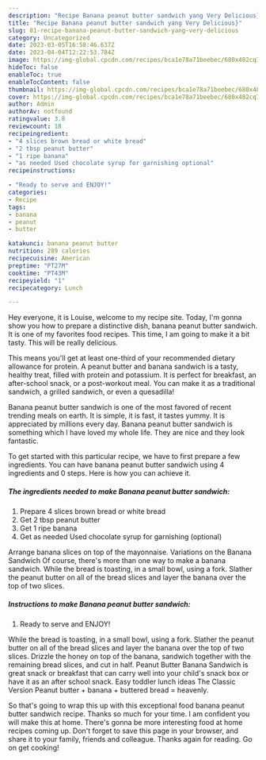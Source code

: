 ```yaml
---
description: "Recipe Banana peanut butter sandwich yang Very Delicious}"
title: "Recipe Banana peanut butter sandwich yang Very Delicious}"
slug: 81-recipe-banana-peanut-butter-sandwich-yang-very-delicious
category: Uncategorized
date: 2023-03-05T16:58:46.637Z
date: 2023-04-04T12:22:53.784Z
image: https://img-global.cpcdn.com/recipes/bca1e78a71beebec/680x482cq70/banana-peanut-butter-sandwich-recipe-main-photo.jpg
hideToc: false
enableToc: true
enableTocContent: false
thumbnail: https://img-global.cpcdn.com/recipes/bca1e78a71beebec/680x482cq70/banana-peanut-butter-sandwich-recipe-main-photo.jpg
cover: https://img-global.cpcdn.com/recipes/bca1e78a71beebec/680x482cq70/banana-peanut-butter-sandwich-recipe-main-photo.jpg
author: Admin
authorAv: notfound
ratingvalue: 3.8
reviewcount: 18
recipeingredient:
- "4 slices brown bread or white bread"
- "2 tbsp peanut butter"
- "1 ripe banana"
- "as needed Used chocolate syrup for garnishing optional"
recipeinstructions:

- "Ready to serve and ENJOY!"
categories:
- Recipe
tags:
- banana
- peanut
- butter

katakunci: banana peanut butter 
nutrition: 289 calories
recipecuisine: American
preptime: "PT27M"
cooktime: "PT43M"
recipeyield: "1"
recipecategory: Lunch

---
```



Hey everyone, it is Louise, welcome to my recipe site. Today, I'm gonna show you how to prepare a distinctive dish, banana peanut butter sandwich. It is one of my favorites food recipes. This time, I am going to make it a bit tasty. This will be really delicious.

This means you&#39;ll get at least one-third of your recommended dietary allowance for protein. A peanut butter and banana sandwich is a tasty, healthy treat, filled with protein and potassium. It is perfect for breakfast, an after-school snack, or a post-workout meal. You can make it as a traditional sandwich, a grilled sandwich, or even a quesadilla!

Banana peanut butter sandwich is one of the most favored of recent trending meals on earth. It is simple, it is fast, it tastes yummy. It is appreciated by millions every day. Banana peanut butter sandwich is something which I have loved my whole life. They are nice and they look fantastic.


To get started with this particular recipe, we have to first prepare a few ingredients. You can have banana peanut butter sandwich using 4 ingredients and 0 steps. Here is how you can achieve it.

<!--inarticleads1-->

##### The ingredients needed to make Banana peanut butter sandwich:

1. Prepare 4 slices brown bread or white bread
1. Get 2 tbsp peanut butter
1. Get 1 ripe banana
1. Get as needed Used chocolate syrup for garnishing (optional)


Arrange banana slices on top of the mayonnaise. Variations on the Banana Sandwich Of course, there&#39;s more than one way to make a banana sandwich. While the bread is toasting, in a small bowl, using a fork. Slather the peanut butter on all of the bread slices and layer the banana over the top of two slices. 

<!--inarticleads2-->

##### Instructions to make Banana peanut butter sandwich:


1. Ready to serve and ENJOY!

While the bread is toasting, in a small bowl, using a fork. Slather the peanut butter on all of the bread slices and layer the banana over the top of two slices. Drizzle the honey on top of the banana, sandwich together with the remaining bread slices, and cut in half. Peanut Butter Banana Sandwich is great snack or breakfast that can carry well into your child&#39;s snack box or have it as an after school snack. Easy toddler lunch ideas The Classic Version Peanut butter + banana + buttered bread = heavenly. 

So that's going to wrap this up with this exceptional food banana peanut butter sandwich recipe. Thanks so much for your time. I am confident you will make this at home. There's gonna be more interesting food at home recipes coming up. Don't forget to save this page in your browser, and share it to your family, friends and colleague. Thanks again for reading. Go on get cooking!
